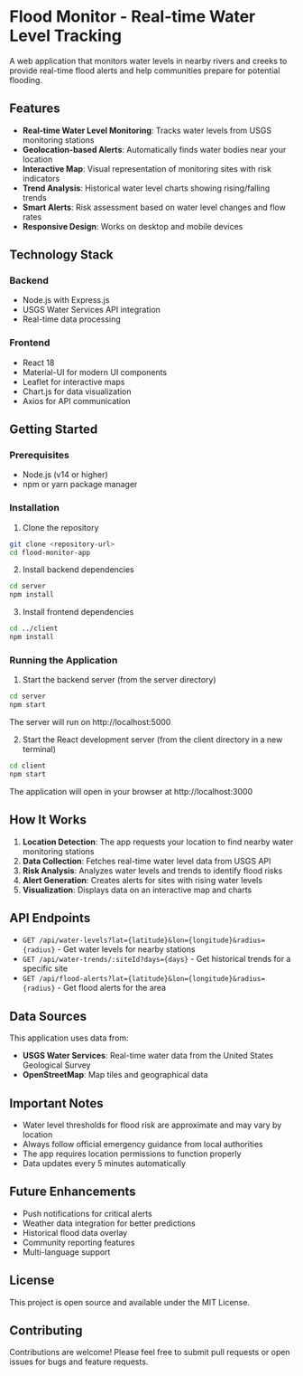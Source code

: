 # Flood Monitor - Real-time Water Level Tracking

A web application that monitors water levels in nearby rivers and creeks to provide real-time flood alerts and help communities prepare for potential flooding.

## Features

- **Real-time Water Level Monitoring**: Tracks water levels from USGS monitoring stations
- **Geolocation-based Alerts**: Automatically finds water bodies near your location
- **Interactive Map**: Visual representation of monitoring sites with risk indicators
- **Trend Analysis**: Historical water level charts showing rising/falling trends
- **Smart Alerts**: Risk assessment based on water level changes and flow rates
- **Responsive Design**: Works on desktop and mobile devices

## Technology Stack

### Backend
- Node.js with Express.js
- USGS Water Services API integration
- Real-time data processing

### Frontend
- React 18
- Material-UI for modern UI components
- Leaflet for interactive maps
- Chart.js for data visualization
- Axios for API communication

## Getting Started

### Prerequisites
- Node.js (v14 or higher)
- npm or yarn package manager

### Installation

1. Clone the repository
```bash
git clone <repository-url>
cd flood-monitor-app
```

2. Install backend dependencies
```bash
cd server
npm install
```

3. Install frontend dependencies
```bash
cd ../client
npm install
```

### Running the Application

1. Start the backend server (from the server directory)
```bash
cd server
npm start
```
The server will run on http://localhost:5000

2. Start the React development server (from the client directory in a new terminal)
```bash
cd client
npm start
```
The application will open in your browser at http://localhost:3000

## How It Works

1. **Location Detection**: The app requests your location to find nearby water monitoring stations
2. **Data Collection**: Fetches real-time water level data from USGS API
3. **Risk Analysis**: Analyzes water levels and trends to identify flood risks
4. **Alert Generation**: Creates alerts for sites with rising water levels
5. **Visualization**: Displays data on an interactive map and charts

## API Endpoints

- `GET /api/water-levels?lat={latitude}&lon={longitude}&radius={radius}` - Get water levels for nearby stations
- `GET /api/water-trends/:siteId?days={days}` - Get historical trends for a specific site
- `GET /api/flood-alerts?lat={latitude}&lon={longitude}&radius={radius}` - Get flood alerts for the area

## Data Sources

This application uses data from:
- **USGS Water Services**: Real-time water data from the United States Geological Survey
- **OpenStreetMap**: Map tiles and geographical data

## Important Notes

- Water level thresholds for flood risk are approximate and may vary by location
- Always follow official emergency guidance from local authorities
- The app requires location permissions to function properly
- Data updates every 5 minutes automatically

## Future Enhancements

- Push notifications for critical alerts
- Weather data integration for better predictions
- Historical flood data overlay
- Community reporting features
- Multi-language support

## License

This project is open source and available under the MIT License.

## Contributing

Contributions are welcome! Please feel free to submit pull requests or open issues for bugs and feature requests.